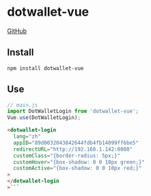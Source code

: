 # dotwallet-vue

[GitHub](https://github.com/Jewcub/dotwallet-vue)

## Install

```
npm install dotwallet-vue
```

## Use

```js
// main.js
import DotWalletLogin from 'dotwallet-vue';
Vue.use(DotWalletLogin);
```

````html
<dotwallet-login
  lang="zh"
  appID="89d0032043842644fdb4fb14099ff6be5"
  redirectURL="http://192.168.1.142:8080"
  customClass="{border-radius: 5px;}"
  customHover="{box-shadow: 0 0 10px green;}"
  customActive="{box-shadow: 0 0 10px red;}"
>
</dotwallet-login
>```
````
